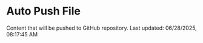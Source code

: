 # Auto Push File

Content that will be pushed to GitHub repository.
Last updated: 06/28/2025, 08:17:45 AM